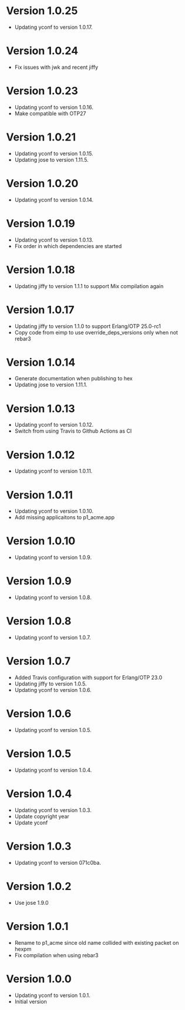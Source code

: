 # Version 1.0.25

* Updating yconf to version 1.0.17.

# Version 1.0.24

* Fix issues with jwk and recent jiffy

# Version 1.0.23

* Updating yconf to version 1.0.16.
* Make compatible with OTP27

# Version 1.0.21

* Updating yconf to version 1.0.15.
* Updating jose to version 1.11.5.

# Version 1.0.20

* Updating yconf to version 1.0.14.

# Version 1.0.19

* Updating yconf to version 1.0.13.
* Fix order in which dependencies are started

# Version 1.0.18

* Updating jiffy to version 1.1.1 to support Mix compilation again

# Version 1.0.17

* Updating jiffy to version 1.1.0 to support Erlang/OTP 25.0-rc1
* Copy code from eimp to use override_deps_versions only when not rebar3

# Version 1.0.14

* Generate documentation when publishing to hex
* Updating jose to version 1.11.1.

# Version 1.0.13

* Updating yconf to version 1.0.12.
* Switch from using Travis to Github Actions as CI

# Version 1.0.12

* Updating yconf to version 1.0.11.

# Version 1.0.11

* Updating yconf to version 1.0.10.
* Add missing applicaitons to p1_acme.app

# Version 1.0.10

* Updating yconf to version 1.0.9.

# Version 1.0.9

* Updating yconf to version 1.0.8.

# Version 1.0.8

* Updating yconf to version 1.0.7.

# Version 1.0.7

* Added Travis configuration with support for Erlang/OTP 23.0
* Updating jiffy to version 1.0.5.
* Updating yconf to version 1.0.6.

# Version 1.0.6

* Updating yconf to version 1.0.5.

# Version 1.0.5

* Updating yconf to version 1.0.4.

# Version 1.0.4

* Updating yconf to version 1.0.3.
* Update copyright year
* Update yconf

# Version 1.0.3

* Updating yconf to version 071c0ba.

# Version 1.0.2

* Use jose 1.9.0

# Version 1.0.1

* Rename to p1\_acme since old name collided with existing packet on
  hexpm
* Fix compilation when using rebar3

# Version 1.0.0

* Updating yconf to version 1.0.1.
* Initial version
